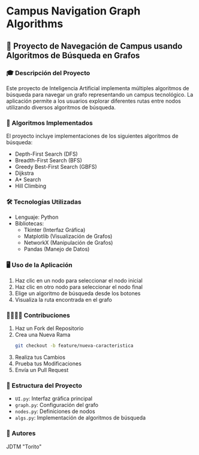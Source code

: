 # Campus Navigation Graph Algorithms

## 📍 Proyecto de Navegación de Campus usando Algoritmos de Búsqueda en Grafos

### 🎓 Descripción del Proyecto
Este proyecto de Inteligencia Artificial implementa múltiples algoritmos de búsqueda para navegar un grafo representando un campus tecnológico. 
La aplicación permite a los usuarios explorar diferentes rutas entre nodos utilizando diversos algoritmos de búsqueda.

### 🧩 Algoritmos Implementados
El proyecto incluye implementaciones de los siguientes algoritmos de búsqueda:
- Depth-First Search (DFS)
- Breadth-First Search (BFS)
- Greedy Best-First Search (GBFS)
- Dijkstra
- A* Search
- Hill Climbing

### 🛠 Tecnologías Utilizadas
- Lenguaje: Python
- Bibliotecas:
  - Tkinter (Interfaz Gráfica)
  - Matplotlib (Visualización de Grafos)
  - NetworkX (Manipulación de Grafos)
  - Pandas (Manejo de Datos)

### 🖥 Uso de la Aplicación
1. Haz clic en un nodo para seleccionar el nodo inicial
2. Haz clic en otro nodo para seleccionar el nodo final
3. Elige un algoritmo de búsqueda desde los botones
4. Visualiza la ruta encontrada en el grafo

### 🫱🏼‍🫲🏼 Contribuciones

1. Haz un Fork del Repositorio
2. Crea una Nueva Rama
   ```bash
   git checkout -b feature/nueva-caracteristica
   ```
3. Realiza tus Cambios
4. Prueba tus Modificaciones
5. Envía un Pull Request

### 📝 Estructura del Proyecto
- `UI.py`: Interfaz gráfica principal
- `graph.py`: Configuración del grafo
- `nodes.py`: Definiciones de nodos
- `algs.py`: Implementación de algoritmos de búsqueda

### 👥 Autores
JDTM "Torito" 
